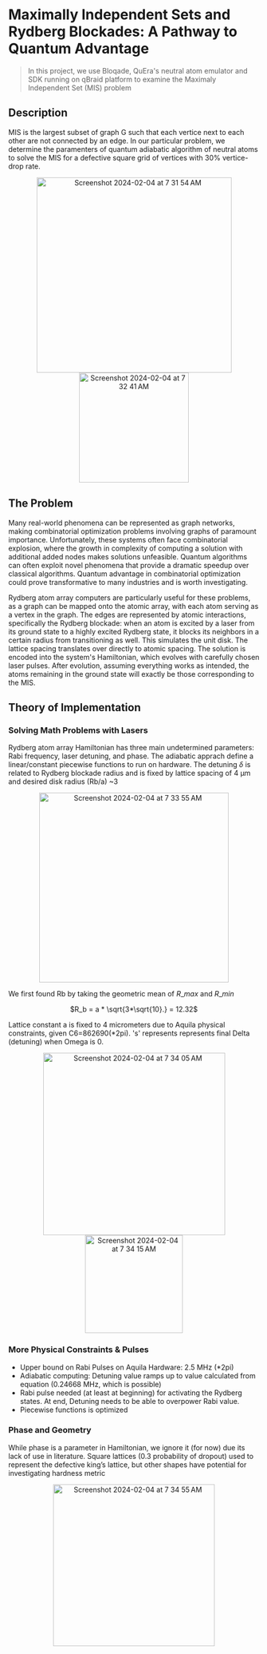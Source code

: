 # Maximally Independent Sets and Rydberg Blockades: A Pathway to Quantum Advantage
> In this project, we use Bloqade, QuEra's neutral atom emulator and SDK running on qBraid platform to examine the Maximaly Independent Set (MIS) problem
>
## Description
MIS is the largest subset of graph G such that each vertice next to each other are not connected by an edge. In our particular problem, we determine the paramenters of quantum adiabatic algorithm of neutral atoms to solve the MIS for a defective square grid of vertices with 30% vertice-drop rate.
<p align="center">
  <img width="391" alt="Screenshot 2024-02-04 at 7 31 54 AM" src="https://github.com/thomasverrill/2024_QuEra/assets/69056626/da963e0a-d1fa-4ed5-addf-935b6dd240cc">
  <img width="220" alt="Screenshot 2024-02-04 at 7 32 41 AM" src="https://github.com/thomasverrill/2024_QuEra/assets/69056626/602c3025-903d-4edf-903f-38292eb1181a">

</p>

## The Problem
Many real-world phenomena can be represented as graph networks, making combinatorial optimization problems involving graphs of paramount importance. Unfortunately, these systems often face combinatorial explosion, where the growth in complexity of computing a solution with additional added nodes makes solutions unfeasible. Quantum algorithms can often exploit novel phenomena that provide a dramatic speedup over classical algorithms. Quantum advantage in combinatorial optimization could prove transformative to many industries and is worth investigating.

Rydberg atom array computers are particularly useful for these problems, as a graph can be mapped onto the atomic array, with each atom serving as a vertex in the graph. The edges are represented by atomic interactions, specifically the Rydberg blockade: when an atom is excited by a laser from its ground state to a highly excited Rydberg state, it blocks its neighbors in a certain radius from transitioning as well. This simulates the unit disk. The lattice spacing translates over directly to atomic spacing. The solution is encoded into the system's Hamiltonian, which evolves with carefully chosen laser pulses. After evolution, assuming everything works as intended, the atoms remaining in the ground state will exactly be those corresponding to the MIS.

## Theory of Implementation
### Solving Math Problems with Lasers
Rydberg atom array Hamiltonian has three main undetermined parameters: Rabi frequency, laser detuning, and phase. The adiabatic apprach define a linear/constant piecewise functions to run on hardware. The detuning $\delta$ is related to Rydberg blockade radius and is fixed by lattice spacing of 4 µm and desired disk radius (Rb/a) ~3

<p align="center">
   <img width="380" alt="Screenshot 2024-02-04 at 7 33 55 AM" src="https://github.com/thomasverrill/2024_QuEra/assets/69056626/30994511-d260-4504-9b56-e0cd02480868">

</p>

We first found Rb by taking the geometric mean of $R\_{max}$ and $R\_{min}$
<p align="center">
$R_b = a * \sqrt{3*\sqrt{10}.} = 12.32$
</p>
Lattice constant a is fixed to 4 micrometers due to Aquila physical constraints, given C6=862690(*2pi). 's' represents represents final Delta (detuning) when Omega is 0.
<p align="center">
   <img width="365" alt="Screenshot 2024-02-04 at 7 34 05 AM" src="https://github.com/thomasverrill/2024_QuEra/assets/69056626/95c028cf-619d-43b5-be18-9db3649b1d8d">
<img width="196" alt="Screenshot 2024-02-04 at 7 34 15 AM" src="https://github.com/thomasverrill/2024_QuEra/assets/69056626/5ca66ad7-27b0-46d8-818d-7aedb0555750">
</p>

### More Physical Constraints & Pulses
- Upper bound on Rabi Pulses on Aquila Hardware: 2.5 MHz (*2pi)
- Adiabatic computing: Detuning value ramps up to value calculated from equation (0.24668 MHz, which is possible)
- Rabi pulse needed (at least at beginning) for activating the Rydberg states. At end, Detuning needs to be able to overpower Rabi value.
- Piecewise functions is optimized 

### Phase and Geometry
While phase is a parameter in Hamiltonian, we ignore it (for now) due its lack of use in literature. Square lattices (0.3 probability of dropout) used to represent the defective king’s lattice, but other shapes have potential for investigating hardness metric
<p align="center">
   <img width="324" alt="Screenshot 2024-02-04 at 7 34 55 AM" src="https://github.com/thomasverrill/2024_QuEra/assets/69056626/3887eb76-3b06-4aaa-82a0-ec732a088a90">

</p>

